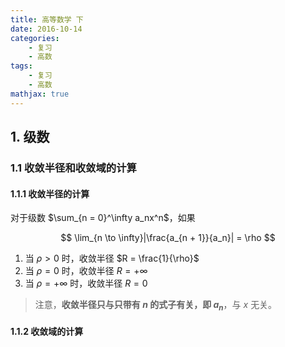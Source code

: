 ```yaml
---
title: 高等数学 下
date: 2016-10-14
categories:
    - 复习
    - 高数
tags:
    - 复习
    - 高数
mathjax: true
---
```


## 1. 级数

### 1.1 收敛半径和收敛域的计算
#### 1.1.1 收敛半径的计算

对于级数 $\sum_{n = 0}^\infty a_nx^n$，如果

<!-- more -->

$$
\lim_{n \to \infty}|\frac{a_{n + 1}}{a_n}| = \rho
$$

1. 当 $\rho \gt 0$ 时，收敛半径 $R = \frac{1}{\rho}$
2. 当 $\rho = 0$ 时，收敛半径 $R = + \infty$
3. 当 $\rho = + \infty$ 时，收敛半径 $R = 0$

> 注意，**收敛半径只与只带有 $n$ 的式子有关，即 $a_n$**，与 $x$ 无关。

#### 1.1.2 收敛域的计算

